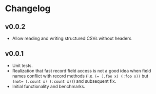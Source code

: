 # Changelog

## v0.0.2
- Allow reading and writing structured CSVs without headers.

## v0.0.1

- Unit tests.
- Realization that fast record field access is not a good idea when field names
  conflict with record methods (i.e. `(= (.foo x) (:foo x))` but 
  `(not= (.count x) (:count x))`) and subsequent fix.
- Initial functionality and benchmarks.
